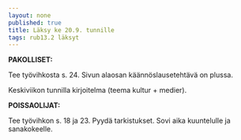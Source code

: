 ```yaml
---
layout: none
published: true
title: Läksy ke 20.9. tunnille
tags: rub13.2 läksyt
---
```

**PAKOLLISET:**

Tee työvihkosta s. 24. Sivun alaosan käännöslausetehtävä on plussa.

Keskiviikon tunnilla kirjoitelma (teema kultur + medier).

**POISSAOLIJAT:**

Tee työvihkon s. 18 ja 23. Pyydä tarkistukset. Sovi aika kuuntelulle ja sanakokeelle.

